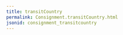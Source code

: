 ```yaml
---
title: transitCountry
permalink: Consignment.transitCountry.html
jsonid: consignment_transitcountry
---
```

